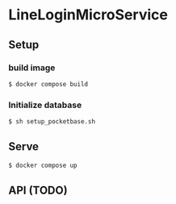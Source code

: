 # LineLoginMicroService

## Setup

### build image


```sh
$ docker compose build
```

### Initialize database


```sh
$ sh setup_pocketbase.sh
```

## Serve


```sh
$ docker compose up
```


## API (TODO)
